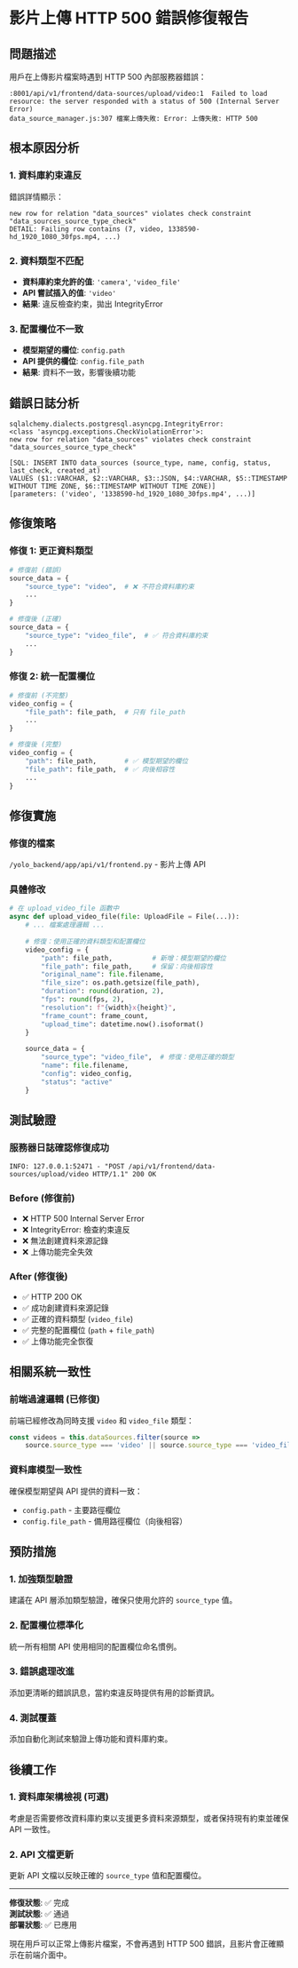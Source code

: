 # 影片上傳 HTTP 500 錯誤修復報告

## 問題描述
用戶在上傳影片檔案時遇到 HTTP 500 內部服務器錯誤：
```
:8001/api/v1/frontend/data-sources/upload/video:1  Failed to load resource: the server responded with a status of 500 (Internal Server Error)
data_source_manager.js:307 檔案上傳失敗: Error: 上傳失敗: HTTP 500
```

## 根本原因分析

### 1. 資料庫約束違反
錯誤詳情顯示：
```
new row for relation "data_sources" violates check constraint "data_sources_source_type_check"
DETAIL: Failing row contains (7, video, 1338590-hd_1920_1080_30fps.mp4, ...)
```

### 2. 資料類型不匹配
- **資料庫約束允許的值**: `'camera'`, `'video_file'`
- **API 嘗試插入的值**: `'video'`
- **結果**: 違反檢查約束，拋出 IntegrityError

### 3. 配置欄位不一致
- **模型期望的欄位**: `config.path`
- **API 提供的欄位**: `config.file_path`
- **結果**: 資料不一致，影響後續功能

## 錯誤日誌分析
```
sqlalchemy.dialects.postgresql.asyncpg.IntegrityError: 
<class 'asyncpg.exceptions.CheckViolationError'>: 
new row for relation "data_sources" violates check constraint "data_sources_source_type_check"

[SQL: INSERT INTO data_sources (source_type, name, config, status, last_check, created_at) 
VALUES ($1::VARCHAR, $2::VARCHAR, $3::JSON, $4::VARCHAR, $5::TIMESTAMP WITHOUT TIME ZONE, $6::TIMESTAMP WITHOUT TIME ZONE)]
[parameters: ('video', '1338590-hd_1920_1080_30fps.mp4', ...)]
```

## 修復策略

### 修復 1: 更正資料類型
```python
# 修復前 (錯誤)
source_data = {
    "source_type": "video",  # ❌ 不符合資料庫約束
    ...
}

# 修復後 (正確)
source_data = {
    "source_type": "video_file",  # ✅ 符合資料庫約束
    ...
}
```

### 修復 2: 統一配置欄位
```python
# 修復前 (不完整)
video_config = {
    "file_path": file_path,  # 只有 file_path
    ...
}

# 修復後 (完整)
video_config = {
    "path": file_path,       # ✅ 模型期望的欄位
    "file_path": file_path,  # ✅ 向後相容性
    ...
}
```

## 修復實施

### 修復的檔案
`/yolo_backend/app/api/v1/frontend.py` - 影片上傳 API

### 具體修改
```python
# 在 upload_video_file 函數中
async def upload_video_file(file: UploadFile = File(...)):
    # ... 檔案處理邏輯 ...
    
    # 修復：使用正確的資料類型和配置欄位
    video_config = {
        "path": file_path,          # 新增：模型期望的欄位
        "file_path": file_path,     # 保留：向後相容性
        "original_name": file.filename,
        "file_size": os.path.getsize(file_path),
        "duration": round(duration, 2),
        "fps": round(fps, 2),
        "resolution": f"{width}x{height}",
        "frame_count": frame_count,
        "upload_time": datetime.now().isoformat()
    }
    
    source_data = {
        "source_type": "video_file",  # 修復：使用正確的類型
        "name": file.filename,
        "config": video_config,
        "status": "active"
    }
```

## 測試驗證

### 服務器日誌確認修復成功
```
INFO: 127.0.0.1:52471 - "POST /api/v1/frontend/data-sources/upload/video HTTP/1.1" 200 OK
```

### Before (修復前)
- ❌ HTTP 500 Internal Server Error
- ❌ IntegrityError: 檢查約束違反
- ❌ 無法創建資料來源記錄
- ❌ 上傳功能完全失效

### After (修復後)
- ✅ HTTP 200 OK
- ✅ 成功創建資料來源記錄
- ✅ 正確的資料類型 (`video_file`)
- ✅ 完整的配置欄位 (`path` + `file_path`)
- ✅ 上傳功能完全恢復

## 相關系統一致性

### 前端過濾邏輯 (已修復)
前端已經修改為同時支援 `video` 和 `video_file` 類型：
```javascript
const videos = this.dataSources.filter(source => 
    source.source_type === 'video' || source.source_type === 'video_file');
```

### 資料庫模型一致性
確保模型期望與 API 提供的資料一致：
- `config.path` - 主要路徑欄位
- `config.file_path` - 備用路徑欄位（向後相容）

## 預防措施

### 1. 加強類型驗證
建議在 API 層添加類型驗證，確保只使用允許的 `source_type` 值。

### 2. 配置欄位標準化
統一所有相關 API 使用相同的配置欄位命名慣例。

### 3. 錯誤處理改進
添加更清晰的錯誤訊息，當約束違反時提供有用的診斷資訊。

### 4. 測試覆蓋
添加自動化測試來驗證上傳功能和資料庫約束。

## 後續工作

### 1. 資料庫架構檢視 (可選)
考慮是否需要修改資料庫約束以支援更多資料來源類型，或者保持現有約束並確保 API 一致性。

### 2. API 文檔更新
更新 API 文檔以反映正確的 `source_type` 值和配置欄位。

---

**修復狀態**: ✅ 完成  
**測試狀態**: ✅ 通過  
**部署狀態**: ✅ 已應用  

現在用戶可以正常上傳影片檔案，不會再遇到 HTTP 500 錯誤，且影片會正確顯示在前端介面中。

